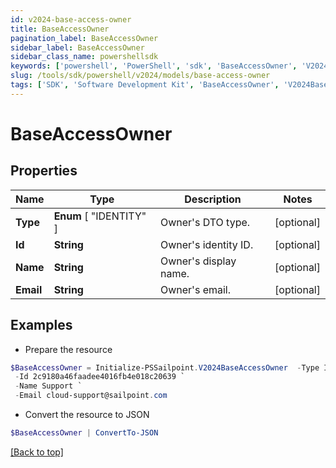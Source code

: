 ```yaml
---
id: v2024-base-access-owner
title: BaseAccessOwner
pagination_label: BaseAccessOwner
sidebar_label: BaseAccessOwner
sidebar_class_name: powershellsdk
keywords: ['powershell', 'PowerShell', 'sdk', 'BaseAccessOwner', 'V2024BaseAccessOwner'] 
slug: /tools/sdk/powershell/v2024/models/base-access-owner
tags: ['SDK', 'Software Development Kit', 'BaseAccessOwner', 'V2024BaseAccessOwner']
---
```



# BaseAccessOwner

## Properties

Name | Type | Description | Notes
------------ | ------------- | ------------- | -------------
**Type** |  **Enum** [  "IDENTITY" ] | Owner's DTO type. | [optional] 
**Id** | **String** | Owner's identity ID. | [optional] 
**Name** | **String** | Owner's display name. | [optional] 
**Email** | **String** | Owner's email. | [optional] 

## Examples

- Prepare the resource
```powershell
$BaseAccessOwner = Initialize-PSSailpoint.V2024BaseAccessOwner  -Type IDENTITY `
 -Id 2c9180a46faadee4016fb4e018c20639 `
 -Name Support `
 -Email cloud-support@sailpoint.com
```

- Convert the resource to JSON
```powershell
$BaseAccessOwner | ConvertTo-JSON
```


[[Back to top]](#) 

